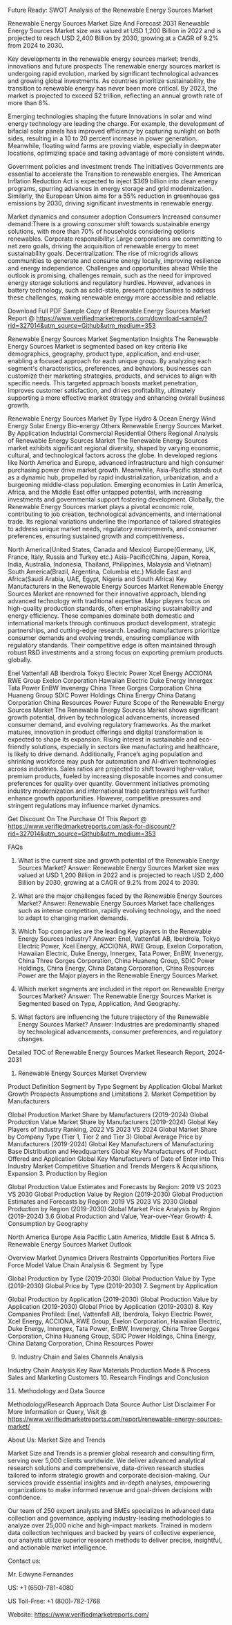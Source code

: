 Future Ready: SWOT Analysis of the Renewable Energy Sources Market


Renewable Energy Sources Market Size And Forecast 2031
Renewable Energy Sources Market size was valued at USD 1,200 Billion in 2022 and is projected to reach USD 2,400 Billion by 2030, growing at a CAGR of 9.2% from 2024 to 2030.

Key developments in the renewable energy sources market: trends, innovations and future prospects
The renewable energy sources market is undergoing rapid evolution, marked by significant technological advances and growing global investments. As countries prioritize sustainability, the transition to renewable energy has never been more critical. By 2023, the market is projected to exceed $2 trillion, reflecting an annual growth rate of more than 8%.

Emerging technologies shaping the future
Innovations in solar and wind energy technology are leading the charge. For example, the development of bifacial solar panels has improved efficiency by capturing sunlight on both sides, resulting in a 10 to 20 percent increase in power generation. Meanwhile, floating wind farms are proving viable, especially in deepwater locations, optimizing space and taking advantage of more consistent winds.

Government policies and investment trends
The initiatives Governments are essential to accelerate the Transition to renewable energies. The American Inflation Reduction Act is expected to inject $369 billion into clean energy programs, spurring advances in energy storage and grid modernization. Similarly, the European Union aims for a 55% reduction in greenhouse gas emissions by 2030, driving significant investments in renewable energy.

Market dynamics and consumer adoption Consumers
Increased consumer demand:There is a growing consumer shift towards sustainable energy solutions, with more than 70% of households considering options renewables.
Corporate responsibility: Large corporations are committing to net zero goals, driving the acquisition of renewable energy to meet sustainability goals.
Decentralization: The rise of microgrids allows communities to generate and consume energy locally, improving resilience and energy independence.
Challenges and opportunities ahead
While the outlook is promising, challenges remain, such as the need for improved energy storage solutions and regulatory hurdles. However, advances in battery technology, such as solid-state, present opportunities to address these challenges, making renewable energy more accessible and reliable.

Download Full PDF Sample Copy of Renewable Energy Sources Market Report @ https://www.verifiedmarketreports.com/download-sample/?rid=327014&utm_source=Github&utm_medium=353

Renewable Energy Sources Market Segmentation Insights
The Renewable Energy Sources Market is segmented based on key criteria like demographics, geography, product type, application, and end-user, enabling a focused approach for each unique group. By analyzing each segment's characteristics, preferences, and behaviors, businesses can customize their marketing strategies, products, and services to align with specific needs. This targeted approach boosts market penetration, improves customer satisfaction, and drives profitability, ultimately supporting a more effective market strategy and enhancing overall business growth.

Renewable Energy Sources Market By Type
Hydro & Ocean Energy
Wind Energy
Solar Energy
Bio-energy
Others
Renewable Energy Sources Market By Application
Industrial
Commercial
Residential
Others
Regional Analysis of Renewable Energy Sources Market
The Renewable Energy Sources market exhibits significant regional diversity, shaped by varying economic, cultural, and technological factors across the globe. In developed regions like North America and Europe, advanced infrastructure and high consumer purchasing power drive market growth. Meanwhile, Asia-Pacific stands out as a dynamic hub, propelled by rapid industrialization, urbanization, and a burgeoning middle-class population. Emerging economies in Latin America, Africa, and the Middle East offer untapped potential, with increasing investments and governmental support fostering development. Globally, the Renewable Energy Sources market plays a pivotal economic role, contributing to job creation, technological advancements, and international trade. Its regional variations underline the importance of tailored strategies to address unique market needs, regulatory environments, and consumer preferences, ensuring sustained growth and competitiveness.

North America(United States, Canada and Mexico)
Europe(Germany, UK, France, Italy, Russia and Turkey etc.)
Asia-Pacific(China, Japan, Korea, India, Australia, Indonesia, Thailand, Philippines, Malaysia and Vietnam)
South America(Brazil, Argentina, Columbia etc.)
Middle East and Africa(Saudi Arabia, UAE, Egypt, Nigeria and South Africa)
Key Manufacturers in the Renewable Energy Sources Market
Renewable Energy Sources Market are renowned for their innovative approach, blending advanced technology with traditional expertise. Major players focus on high-quality production standards, often emphasizing sustainability and energy efficiency. These companies dominate both domestic and international markets through continuous product development, strategic partnerships, and cutting-edge research. Leading manufacturers prioritize consumer demands and evolving trends, ensuring compliance with regulatory standards. Their competitive edge is often maintained through robust R&D investments and a strong focus on exporting premium products globally.

Enel
Vattenfall AB
Iberdrola
Tokyo Electric Power
Xcel Energy
ACCIONA
RWE Group
Exelon Corporation
Hawaiian Electric
Duke Energy
Innergex
Tata Power
EnBW
Invenergy
China Three Gorges Corporation
China Huaneng Group
SDIC Power Holdings
China Energy
China Datang Corporation
China Resources Power
Future Scope of the Renewable Energy Sources Market
The Renewable Energy Sources Market shows significant growth potential, driven by technological advancements, increased consumer demand, and evolving regulatory frameworks. As the market matures, innovation in product offerings and digital transformation is expected to shape its expansion. Rising interest in sustainable and eco-friendly solutions, especially in sectors like manufacturing and healthcare, is likely to drive demand. Additionally, France’s aging population and shrinking workforce may push for automation and AI-driven technologies across industries. Sales ratios are projected to shift toward higher-value, premium products, fueled by increasing disposable incomes and consumer preferences for quality over quantity. Government initiatives promoting industry modernization and international trade partnerships will further enhance growth opportunities. However, competitive pressures and stringent regulations may influence market dynamics.

Get Discount On The Purchase Of This Report @ https://www.verifiedmarketreports.com/ask-for-discount/?rid=327014&utm_source=Github&utm_medium=353

FAQs
1. What is the current size and growth potential of the Renewable Energy Sources Market?
Answer: Renewable Energy Sources Market size was valued at USD 1,200 Billion in 2022 and is projected to reach USD 2,400 Billion by 2030, growing at a CAGR of 9.2% from 2024 to 2030.

2. What are the major challenges faced by the Renewable Energy Sources Market?
Answer: Renewable Energy Sources Market face challenges such as intense competition, rapidly evolving technology, and the need to adapt to changing market demands.

3. Which Top companies are the leading Key players in the Renewable Energy Sources Industry?
Answer: Enel, Vattenfall AB, Iberdrola, Tokyo Electric Power, Xcel Energy, ACCIONA, RWE Group, Exelon Corporation, Hawaiian Electric, Duke Energy, Innergex, Tata Power, EnBW, Invenergy, China Three Gorges Corporation, China Huaneng Group, SDIC Power Holdings, China Energy, China Datang Corporation, China Resources Power are the Major players in the Renewable Energy Sources Market.

4. Which market segments are included in the report on Renewable Energy Sources Market?
Answer: The Renewable Energy Sources Market is Segmented based on Type, Application, And Geography.

5. What factors are influencing the future trajectory of the Renewable Energy Sources Market?
Answer: Industries are predominantly shaped by technological advancements, consumer preferences, and regulatory changes.

Detailed TOC of Renewable Energy Sources Market Research Report, 2024-2031
1. Renewable Energy Sources Market Overview

Product Definition
Segment by Type
Segment by Application
Global Market Growth Prospects
Assumptions and Limitations
2. Market Competition by Manufacturers

Global Production Market Share by Manufacturers (2019-2024)
Global Production Value Market Share by Manufacturers (2019-2024)
Global Key Players of Industry Ranking, 2022 VS 2023 VS 2024
Global Market Share by Company Type (Tier 1, Tier 2 and Tier 3)
Global Average Price by Manufacturers (2019-2024)
Global Key Manufacturers of Manufacturing Base Distribution and Headquarters
Global Key Manufacturers of Product Offered and Application
Global Key Manufacturers of Date of Enter into This Industry
Market Competitive Situation and Trends
Mergers & Acquisitions, Expansion
3. Production by Region

Global Production Value Estimates and Forecasts by Region: 2019 VS 2023 VS 2030
Global Production Value by Region (2019-2030)
Global Production Estimates and Forecasts by Region: 2019 VS 2023 VS 2030
Global Production by Region (2019-2030)
Global Market Price Analysis by Region (2019-2024) 3.6 Global Production and Value, Year-over-Year Growth
4. Consumption by Geography

North America
Europe
Asia Pacific
Latin America, Middle East & Africa
5. Renewable Energy Sources Market Outlook

Overview
Market Dynamics
Drivers
Restraints
Opportunities
Porters Five Force Model
Value Chain Analysis 
6. Segment by Type

Global Production by Type (2019-2030)
Global Production Value by Type (2019-2030)
Global Price by Type (2019-2030)
7. Segment by Application

Global Production by Application (2019-2030)
Global Production Value by Application (2019-2030)
Global Price by Application (2019-2030)
8. Key Companies Profiled: Enel, Vattenfall AB, Iberdrola, Tokyo Electric Power, Xcel Energy, ACCIONA, RWE Group, Exelon Corporation, Hawaiian Electric, Duke Energy, Innergex, Tata Power, EnBW, Invenergy, China Three Gorges Corporation, China Huaneng Group, SDIC Power Holdings, China Energy, China Datang Corporation, China Resources Power

9. Industry Chain and Sales Channels Analysis

Industry Chain Analysis
Key Raw Materials
Production Mode & Process
Sales and Marketing
Customers
10. Research Findings and Conclusion

11. Methodology and Data Source

Methodology/Research Approach
Data Source
Author List
Disclaimer
For More Information or Query, Visit @ https://www.verifiedmarketreports.com/report/renewable-energy-sources-market/

About Us: Market Size and Trends

Market Size and Trends is a premier global research and consulting firm, serving over 5,000 clients worldwide. We deliver advanced analytical research solutions and comprehensive, data-driven research studies tailored to inform strategic growth and corporate decision-making. Our services provide essential insights and in-depth analyses, empowering organizations to make informed revenue and goal-driven decisions with confidence.

Our team of 250 expert analysts and SMEs specializes in advanced data collection and governance, applying industry-leading methodologies to analyze over 25,000 niche and high-impact markets. Trained in modern data collection techniques and backed by years of collective experience, our analysts utilize superior research methods to deliver precise, insightful, and actionable market intelligence.

Contact us:

Mr. Edwyne Fernandes

US: +1 (650)-781-4080

US Toll-Free: +1 (800)-782-1768

Website: https://www.verifiedmarketreports.com/
